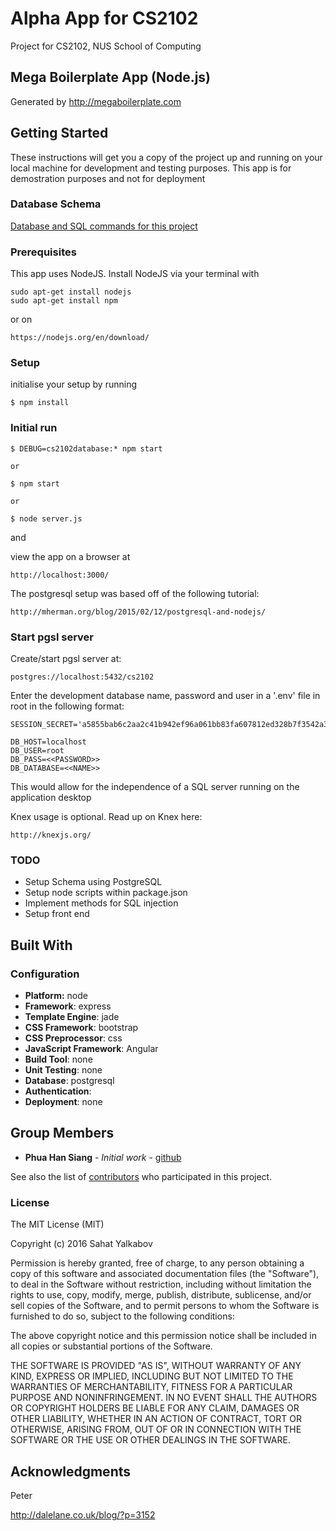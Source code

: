 # Alpha App for CS2102

Project for CS2102, NUS School of Computing

## Mega Boilerplate App (Node.js)

Generated by http://megaboilerplate.com

## Getting Started

These instructions will get you a copy of the project up and running on your local machine for development and testing purposes. This app is for demostration purposes and not for deployment

### Database Schema

[Database and SQL commands for this project](docs/databaseSchema.md)

### Prerequisites

This app uses NodeJS. Install NodeJS via your terminal with 

```
sudo apt-get install nodejs
sudo apt-get install npm
```
or on

```
https://nodejs.org/en/download/
```

### Setup

initialise your setup by running

```
$ npm install
```

### Initial run

```
$ DEBUG=cs2102database:* npm start

or

$ npm start

or

$ node server.js

```

and

view the app on a browser at 

```
http://localhost:3000/
```

The postgresql setup was based off of the following tutorial: 

```
http://mherman.org/blog/2015/02/12/postgresql-and-nodejs/
```

### Start pgsl server
Create/start pgsl server at:

```
postgres://localhost:5432/cs2102
```

Enter the development database name, password and user in a '.env' file in root in the following format:

```
SESSION_SECRET='a5855bab6c2aa2c41b942ef96a061bb83fa607812ed328b7f3542a383d794b5d'

DB_HOST=localhost
DB_USER=root
DB_PASS=<<PASSWORD>>
DB_DATABASE=<<NAME>>
```

This would allow for the independence of a SQL server running on the application desktop

Knex usage is optional. Read up on Knex here:

```
http://knexjs.org/
```

### TODO
- Setup Schema using PostgreSQL
- Setup node scripts within package.json
- Implement methods for SQL injection
- Setup front end

## Built With
### Configuration
- **Platform:** node
- **Framework**: express
- **Template Engine**: jade
- **CSS Framework**: bootstrap
- **CSS Preprocessor**: css
- **JavaScript Framework**: Angular
- **Build Tool**: none
- **Unit Testing**: none
- **Database**: postgresql
- **Authentication**: 
- **Deployment**: none

## Group Members

* **Phua Han Siang** - *Initial work* - [github](https://github.com/hansiang93)

See also the list of [contributors](https://github.com/your/project/contributors) who participated in this project.


### License
The MIT License (MIT)

Copyright (c) 2016 Sahat Yalkabov

Permission is hereby granted, free of charge, to any person obtaining a copy of this software and associated documentation files (the "Software"), to deal in the Software without restriction, including without limitation the rights to use, copy, modify, merge, publish, distribute, sublicense, and/or sell copies of the Software, and to permit persons to whom the Software is furnished to do so, subject to the following conditions:

The above copyright notice and this permission notice shall be included in all copies or substantial portions of the Software.

THE SOFTWARE IS PROVIDED "AS IS", WITHOUT WARRANTY OF ANY KIND, EXPRESS OR IMPLIED, INCLUDING BUT NOT LIMITED TO THE WARRANTIES OF MERCHANTABILITY, FITNESS FOR A PARTICULAR PURPOSE AND NONINFRINGEMENT. IN NO EVENT SHALL THE AUTHORS OR COPYRIGHT HOLDERS BE LIABLE FOR ANY CLAIM, DAMAGES OR OTHER LIABILITY, WHETHER IN AN ACTION OF CONTRACT, TORT OR OTHERWISE, ARISING FROM, OUT OF OR IN CONNECTION WITH THE SOFTWARE OR THE USE OR OTHER DEALINGS IN THE SOFTWARE.



## Acknowledgments

Peter

http://dalelane.co.uk/blog/?p=3152
